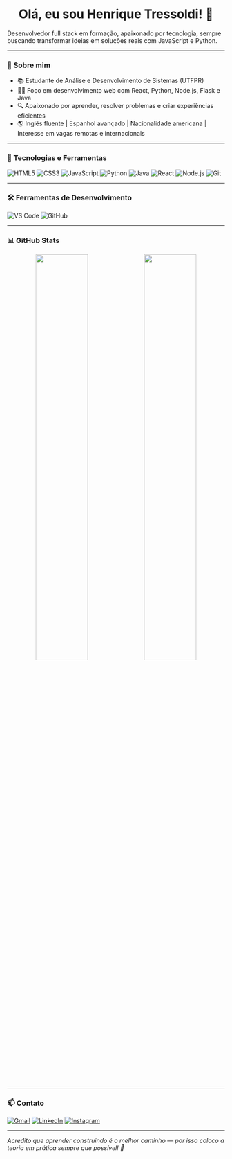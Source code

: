 <h1 align="center">Olá, eu sou Henrique Tressoldi! 👋</h1>

Desenvolvedor full stack em formação, apaixonado por tecnologia, sempre buscando transformar ideias em soluções reais com JavaScript e Python.

---

### 🚀 Sobre mim
- 📚 Estudante de Análise e Desenvolvimento de Sistemas (UTFPR)
- 👨‍💻 Foco em desenvolvimento web com React, Python, Node.js, Flask e Java
- 🔍 Apaixonado por aprender, resolver problemas e criar experiências eficientes
- 🌎 Inglês fluente | Espanhol avançado | Nacionalidade americana | Interesse em vagas remotas e internacionais

---

### 🧰 Tecnologias e Ferramentas

![HTML5](https://img.shields.io/badge/-HTML5-E34F26?style=flat&logo=html5&logoColor=white)
![CSS3](https://img.shields.io/badge/-CSS3-1572B6?style=flat&logo=css3&logoColor=white)
![JavaScript](https://img.shields.io/badge/-JavaScript-F7DF1E?style=flat&logo=javascript&logoColor=black)
![Python](https://img.shields.io/badge/-Python-3776AB?style=flat&logo=python&logoColor=white)
![Java](https://img.shields.io/badge/-Java-007396?style=flat&logo=java&logoColor=white)
![React](https://img.shields.io/badge/-React-61DAFB?style=flat&logo=react&logoColor=black)
![Node.js](https://img.shields.io/badge/-Node.js-339933?style=flat&logo=nodedotjs&logoColor=white)
![Git](https://img.shields.io/badge/-Git-F05032?style=flat&logo=git&logoColor=white)

---

### 🛠️ Ferramentas de Desenvolvimento

![VS Code](https://img.shields.io/badge/-VSCode-007ACC?style=flat&logo=visual-studio-code&logoColor=white)
![GitHub](https://img.shields.io/badge/-GitHub-181717?style=flat&logo=github&logoColor=white)

---

### 📊 GitHub Stats

<p align="center">
  <img width="49%" src="https://github-readme-stats.vercel.app/api?username=Henrique-Tressoldi&show_icons=true&theme=github_dark" />
  <img width="49%" src="https://github-readme-stats.vercel.app/api/top-langs/?username=Henrique-Tressoldi&layout=compact&theme=github_dark" />
</p>

---

### 📫 Contato

[![Gmail](https://img.shields.io/badge/-Gmail-EA4335?style=flat&logo=gmail&logoColor=white)](mailto:tressoldih@gmail.com.br)
[![LinkedIn](https://img.shields.io/badge/-LinkedIn-0A66C2?style=flat&logo=linkedin&logoColor=white)](https://www.linkedin.com/in/henrique-tressoldi/)
[![Instagram](https://img.shields.io/badge/-Instagram-E4405F?style=flat&logo=instagram&logoColor=white)](https://instagram.com/seuusuario)

---

*Acredito que aprender construindo é o melhor caminho — por isso coloco a teoria em prática sempre que possível! 🚀*
